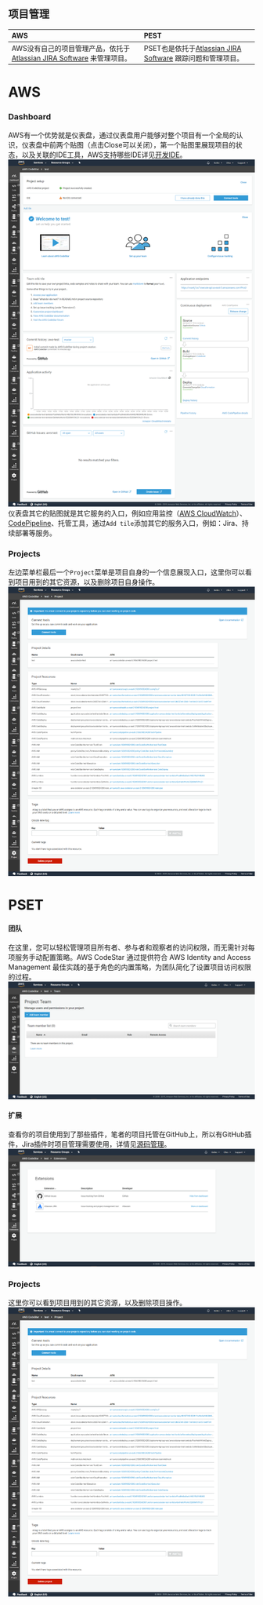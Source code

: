## 项目管理

| AWS | PEST |
| :--- | :--- |
| AWS没有自己的项目管理产品，依托于[Atlassian JIRA Software](https://www.atlassian.com/software/jira) 来管理项目。 | PSET也是依托于[Atlassian JIRA Software](https://www.atlassian.com/software/jira) 跟踪问题和管理项目。 |

# AWS

### Dashboard
AWS有一个优势就是仪表盘，通过仪表盘用户能够对整个项目有一个全局的认识，仪表盘中前两个贴图（点击Close可以关闭），第一个贴图里展现项目的状态，以及关联的IDE工具，AWS支持哪些IDE详见[开发IDE](kaifa-ide.md)。  
![CodeStar控制面板-仪表盘](/assets/2019-02-17_121934.png)  
仪表盘其它的贴图就是其它服务的入口，例如应用监控（[AWS CloudWatch](chapter18.1.md)）、[CodePipeline](chapter4.7.md)、托管工具，通过`Add tile`添加其它的服务入口，例如：Jira、持续部署等服务。

### Projects
左边菜单栏最后一个`Project`菜单是项目自身的一个信息展现入口，这里你可以看到项目用到的其它资源，以及删除项目自身操作。  
![projects](/assets/2019-02-17_175614.png)

# PSET


#### 团队

在这里，您可以轻松管理项目所有者、参与者和观察者的访问权限，而无需针对每项服务手动配置策略。AWS CodeStar 通过提供符合 AWS Identity and Access Management 最佳实践的基于角色的内置策略，为团队简化了设置项目访问权限的过程。  
![team](/assets/2019-02-17_173652.png)

#### 扩展

查看你的项目使用到了那些插件，笔者的项目托管在GitHub上，所以有GitHub插件，Jira插件时项目管理需要使用，详情见[源码管理](yuan-ma-guan-li.md)。  
![extensions](/assets/2019-02-17_173911.png)

### Projects

这里你可以看到项目用到的其它资源，以及删除项目操作。  
![projects](/assets/2019-02-17_175614.png)

